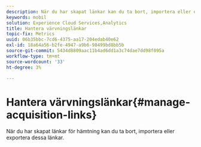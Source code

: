 ```yaml
---
description: När du har skapat länkar kan du ta bort, importera eller exportera dem.
keywords: mobil
solution: Experience Cloud Services,Analytics
title: Hantera värvningslänkar
topic-fix: Metrics
uuid: 06b35bbc-7cd6-4375-aa17-204edab40e62
exl-id: 18a64a56-b2fe-4947-a9b6-98499bd8bb5b
source-git-commit: 5434d8809aac11b4ad6dd1a3c74dae7dd98f095a
workflow-type: tm+mt
source-wordcount: '33'
ht-degree: 3%

---
```


# Hantera värvningslänkar{#manage-acquisition-links}

När du har skapat länkar för hämtning kan du ta bort, importera eller exportera dessa länkar.
